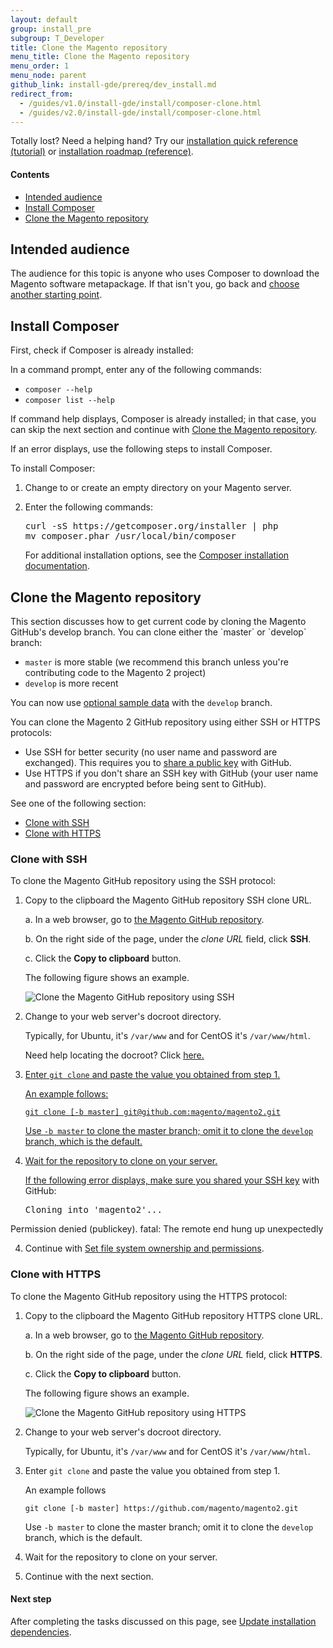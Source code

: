 ```yaml
---
layout: default
group: install_pre
subgroup: T_Developer
title: Clone the Magento repository
menu_title: Clone the Magento repository
menu_order: 1
menu_node: parent
github_link: install-gde/prereq/dev_install.md
redirect_from: 
  - /guides/v1.0/install-gde/install/composer-clone.html
  - /guides/v2.0/install-gde/install/composer-clone.html
---
```


<div class="bs-callout bs-callout-tip">
  <p>Totally lost? Need a helping hand? Try our <a href="{{ site.gdeurl }}install-gde/install-quick-ref.html">installation quick reference (tutorial)</a> or <a href="{{ site.gdeurl }}install-gde/install-roadmap_part1.html">installation roadmap (reference)</a>.</p>
</div>

#### Contents 

*	<a href="#integrator-aud">Intended audience</a>
*	<a href="#instgde-prereq-compose-install">Install Composer</a>
*	<a href="#instgde-prereq-compose-clone">Clone the Magento repository</a>

<h2 id="integrator-aud">Intended audience</h2>
The audience for this topic is anyone who uses Composer to download the Magento software metapackage. If that isn't you, go back and <a href="{{ site.gdeurl }}install-gde/continue.html">choose another starting point</a>.

<h2 id="instgde-prereq-compose-install">Install Composer</h2>

First, check  if Composer is already installed: 

In a command prompt, enter any of the following commands:

*	`composer --help`
*	`composer list --help`

If command help displays, Composer is already installed; in that case, you can skip the next section and continue with <a href="#instgde-prereq-compose-clone">Clone the Magento repository</a>.

If an error displays, use the following steps to install Composer.

To install Composer:

1.	Change to or create an empty directory on your Magento server.

2.	Enter the following commands:

	<pre>curl -sS https://getcomposer.org/installer | php
	mv composer.phar /usr/local/bin/composer</pre>

	For additional installation options, see the <a href="https://getcomposer.org/download/" target="_blank">Composer installation documentation</a>.

<h2 id="instgde-prereq-compose-clone">Clone the Magento repository</h2>
This section discusses how to get current code by cloning the Magento GitHub's develop branch. You can clone either the `master` or `develop` branch:

*	`master` is more stable (we recommend this branch unless you're contributing code to the Magento 2 project)
*	`develop` is more recent

<div class="bs-callout bs-callout-info" id="info">
  <p>You can now use <a href="{{ site.gdeurl }}install-gde/install/sample-data.html">optional sample data</a> with the <code>develop</code> branch.</p>
</div>

You can clone the Magento 2 GitHub repository using either SSH or HTTPS protocols:

*	Use SSH for better security (no user name and password are exchanged). This requires you to <a href="https://help.github.com/articles/generating-ssh-keys/" target="_blank">share a public key</a> with GitHub.
*	Use HTTPS if you don't share an SSH key with GitHub (your user name and password are encrypted before being sent to GitHub).

See one of the following section:

*	<a href="#instgde-prereq-compose-clone-ssh">Clone with SSH</a>
*	<a href="#instgde-prereq-compose-clone-https">Clone with HTTPS</a>

<h3 id="instgde-prereq-compose-clone-ssh">Clone with SSH</h3>

To clone the Magento GitHub repository using the SSH protocol:

1.	Copy to the clipboard the Magento GitHub repository SSH clone URL.

	a.	In a web browser, go to <a href="https://github.com/magento/magento2" target="_blank">the Magento GitHub repository</a>.

	b.	On the right side of the page, under the *clone URL* field, click **SSH**.

	c.	Click the **Copy to clipboard** button.

	The following figure shows an example.

	<p><img src="{{ site.baseurl }}common/images/install_mage2_clone-ssh.png" alt="Clone the Magento GitHub repository using SSH"></p>

1.	Change to your web server's docroot directory.

	Typically, for Ubuntu, it's `/var/www` and for CentOS it's `/var/www/html`.

	Need help locating the docroot? Click <a href="{{ site.gdeurl }}install-gde/basics/basics_docroot.html">here.

2.	Enter `git clone` and paste the value you obtained from step 1.

	An example follows:

		git clone [-b master] git@github.com:magento/magento2.git

	Use `-b master` to clone the master branch; omit it to clone the `develop` branch, which is the default.

3.	Wait for the repository to clone on your server.

	<div class="bs-callout bs-callout-info" id="info">
		<p>If the following error displays, make sure you <a href="https://help.github.com/articles/generating-ssh-keys/" target="_blank">shared your SSH key</a> with GitHub: </p>
			<pre>Cloning into 'magento2'...
Permission denied (publickey).
fatal: The remote end hung up unexpectedly</pre>
	</div>

4.	Continue with <a href="@@@">Set file system ownership and permissions</a>.

<h3 id="instgde-prereq-compose-clone-https">Clone with HTTPS</h3>

To clone the Magento GitHub repository using the HTTPS protocol:

1.	Copy to the clipboard the Magento GitHub repository HTTPS clone URL.

	a.	In a web browser, go to <a href="https://github.com/magento/magento2" target="_blank">the Magento GitHub repository</a>.

	b.	On the right side of the page, under the *clone URL* field, click **HTTPS**.

	c.	Click the **Copy to clipboard** button.

	The following figure shows an example.

	<p><img src="{{ site.baseurl }}common/images/install_mage2_clone-https.png" alt="Clone the Magento GitHub repository using HTTPS"></p>

1.	Change to your web server's docroot directory.

	Typically, for Ubuntu, it's `/var/www` and for CentOS it's `/var/www/html`.

2.	Enter `git clone` and paste the value you obtained from step 1.

	An example follows

		git clone [-b master] https://github.com/magento/magento2.git

	Use `-b master` to clone the master branch; omit it to clone the `develop` branch, which is the default.

3.	Wait for the repository to clone on your server.

4.	Continue with the next section.



#### Next step

After completing the tasks discussed on this page, see <a href="{{ site.gdeurl }}install-gde/install/prepare-install.html">Update installation dependencies</a>.


